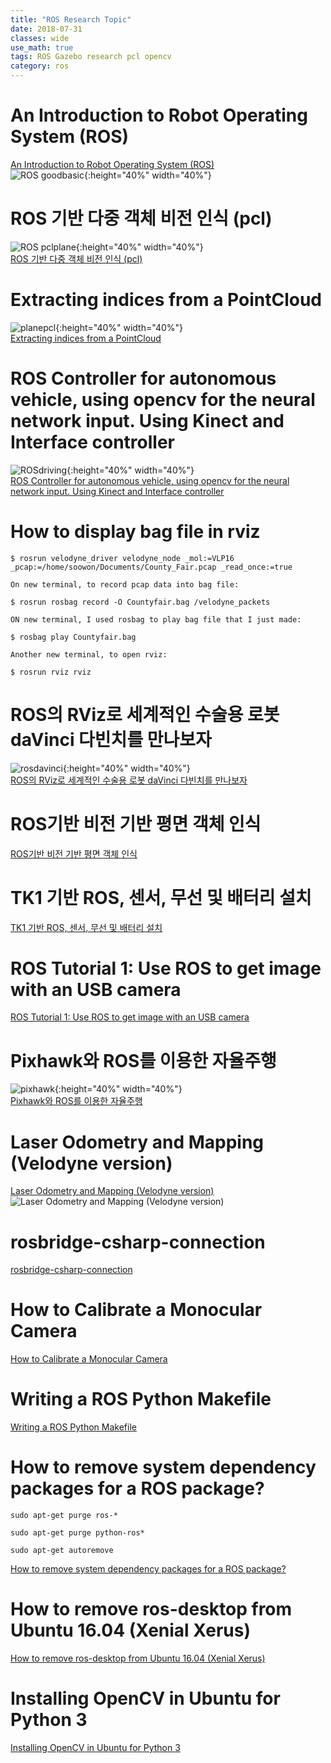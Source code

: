 ```yaml
---
title: "ROS Research Topic"
date: 2018-07-31
classes: wide
use_math: true
tags: ROS Gazebo research pcl opencv
category: ros
---
```




# An Introduction to Robot Operating System (ROS)
[An Introduction to Robot Operating System (ROS)](https://www.allaboutcircuits.com/technical-articles/an-introduction-to-robot-operating-system-ros/)  
![ROS goodbasic](https://www.allaboutcircuits.com/uploads/articles/Gazebo_moving_turt_thumb.jpg){:height="40%" width="40%"}  


# ROS 기반 다중 객체 비전 인식 (pcl)
![ROS pclplane](../../pictures/ros/pclplane.png){:height="40%" width="40%"}  
[ROS 기반 다중 객체 비전 인식 (pcl)](http://daddynkidsmakers.blogspot.com/2015/08/ros_27.html)

# Extracting indices from a PointCloud
![planepcl](../../pictures/ros/planepcl.png){:height="40%" width="40%"}  
[Extracting indices from a PointCloud](http://pointclouds.org/documentation/tutorials/extract_indices.php#extract-indices)

# ROS Controller for autonomous vehicle, using opencv for the neural network input. Using Kinect and Interface controller 
![ROSdriving](../../pictures/ros/rosdriving.png){:height="40%" width="40%"}  
[ROS Controller for autonomous vehicle, using opencv for the neural network input. Using Kinect and Interface controller ](https://github.com/dsapandora/SIMUL_DSA)


# How to display bag file in rviz
```
$ rosrun velodyne_driver velodyne_node _mol:=VLP16 _pcap:=/home/soowon/Documents/County_Fair.pcap _read_once:=true

On new terminal, to record pcap data into bag file:

$ rosrun rosbag record -O Countyfair.bag /velodyne_packets

ON new terminal, I used rosbag to play bag file that I just made:

$ rosbag play Countyfair.bag

Another new terminal, to open rviz:

$ rosrun rviz rviz
```

# ROS의 RViz로 세계적인 수술용 로봇 daVinci 다빈치를 만나보자
![rosdavinci](../../pictures/ros/rosdavinci.png){:height="40%" width="40%"}  
[ROS의 RViz로 세계적인 수술용 로봇 daVinci 다빈치를 만나보자](http://pinkwink.kr/906)

# ROS기반 비전 기반 평면 객체 인식 
[ROS기반 비전 기반 평면 객체 인식 ](http://daddynkidsmakers.blogspot.com/2015/08/blog-post_59.html)

# TK1 기반 ROS, 센서, 무선 및 배터리 설치 
[TK1 기반 ROS, 센서, 무선 및 배터리 설치 ](http://daddynkidsmakers.blogspot.com/2015/08/tk1-ros.html)

# ROS Tutorial 1: Use ROS to get image with an USB camera
[ROS Tutorial 1: Use ROS to get image with an USB camera](http://ninghang.blogspot.com/2011/11/tutorial-1-use-ros-to-get-image-with.html)

# Pixhawk와 ROS를 이용한 자율주행
![pixhawk](../../pictures/ros/pixhawk.png){:height="40%" width="40%"}  
[Pixhawk와 ROS를 이용한 자율주행](http://www.modulabs.co.kr/board_GDCH80/2870)

# Laser Odometry and Mapping (Velodyne version)
[Laser Odometry and Mapping (Velodyne version)](http://wiki.ros.org/loam_velodyne)  
![Laser Odometry and Mapping (Velodyne version)](http://wiki.ros.org/loam_velodyne?action=AttachFile&do=get&target=maps.jpg)

# rosbridge-csharp-connection
[rosbridge-csharp-connection](https://github.com/horverno/rosbridge-csharp-connection/)

# How to Calibrate a Monocular Camera
[How to Calibrate a Monocular Camera](http://wiki.ros.org/camera_calibration/Tutorials/MonocularCalibration)

# Writing a ROS Python Makefile
[Writing a ROS Python Makefile](http://wiki.ros.org/rospy_tutorials/Tutorials/Makefile)

# How to remove system dependency packages for a ROS package?
```
sudo apt-get purge ros-*

sudo apt-get purge python-ros*

sudo apt-get autoremove
```
[How to remove system dependency packages for a ROS package?](https://askubuntu.com/questions/885734/how-to-remove-system-dependency-packages-for-a-ros-package)

# How to remove ros-desktop from Ubuntu 16.04 (Xenial Xerus)
[How to remove ros-desktop from Ubuntu 16.04 (Xenial Xerus)](https://www.howtoinstall.co/en/ubuntu/xenial/ros-desktop?action=remove)

# Installing OpenCV in Ubuntu for Python 3
[Installing OpenCV in Ubuntu for Python 3](http://cyaninfinite.com/tutorials/installing-opencv-in-ubuntu-for-python-3/)